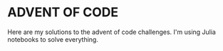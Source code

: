 # ADVENT OF CODE
Here are my solutions to the advent of code challenges. I'm using Julia notebooks to solve everything.
